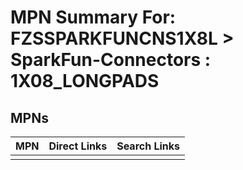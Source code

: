



# MPN Summary For: FZSSPARKFUNCNS1X8L > SparkFun-Connectors : 1X08_LONGPADS

## MPNs
  

|MPN|Direct Links|Search Links|
| :--- | :--- | :--- |
||||
